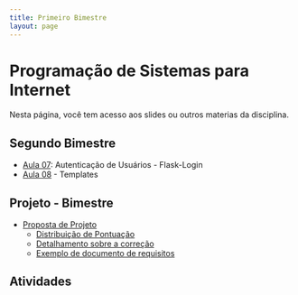 ```yaml
---
title: Primeiro Bimestre
layout: page
---
```


# Programação de Sistemas para Internet

Nesta página, você tem acesso aos slides ou outros materias da disciplina.

## Segundo Bimestre

- [Aula 07](../slides/06/06.pdf): Autenticação de Usuários - Flask-Login
- [Aula 08](../slides/07/07.pdf) - Templates

## Projeto - Bimestre

- [Proposta de Projeto](../proposta/proposta.pdf)
  - [Distribuição de Pontuação](../proposta/pontuação.pdf)
  - [Detalhamento sobre a correção](../proposta/rubrica.pdf)
  - [Exemplo de documento de requisitos](../proposta/doc_requisitos.pdf)

## Atividades